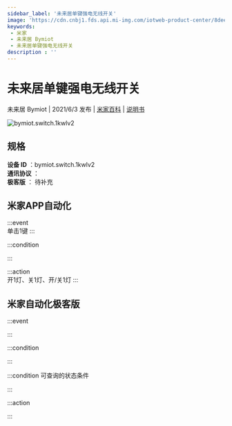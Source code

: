 ```yaml
---
sidebar_label: '未来居单键强电无线开关'
image: 'https://cdn.cnbj1.fds.api.mi-img.com/iotweb-product-center/8dee48c1ef6bd1fd74dc18f7b2db9b32_一开1键面板_168.png?GalaxyAccessKeyId=AKVGLQWBOVIRQ3XLEW&Expires=9223372036854775807&Signature=rByKcHtFeFCCqEdDfyWuxRibowc='
keywords: 
 - 米家
 - 未来居 Bymiot
 - 未来居单键强电无线开关
description : ''
---
```

# 未来居单键强电无线开关

未来居 Bymiot | 2021/6/3 发布 | [米家百科](https://home.mi.com/webapp/content/baike/product/index.html?model=bymiot.switch.1kwlv2) | [说明书](https://home.mi.com/views/introduction.html?model=bymiot.switch.1kwlv2&region=cn)

![bymiot.switch.1kwlv2](https://cdn.cnbj1.fds.api.mi-img.com/iotweb-product-center/8dee48c1ef6bd1fd74dc18f7b2db9b32_一开1键面板_168.png?GalaxyAccessKeyId=AKVGLQWBOVIRQ3XLEW&Expires=9223372036854775807&Signature=rByKcHtFeFCCqEdDfyWuxRibowc=)

## 规格  
> 
**设备 ID** ：bymiot.switch.1kwlv2  
**通讯协议** ：  
**极客版**  ： 待补充 


## 米家APP自动化  

:::event  
单击1键
:::

:::condition  

:::

:::action   
开1灯、关1灯、开/关1灯
:::

## 米家自动化极客版  

:::event  

:::

:::condition  

:::

:::condition 可查询的状态条件  

:::

:::action  

:::

        
